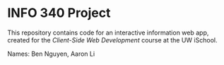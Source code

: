 # INFO 340 Project

This repository contains code for an interactive information web app, created for the _Client-Side Web Development_ course at the UW iSchool.

Names: Ben Nguyen, Aaron Li